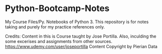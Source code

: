 # Python-Bootcamp-Notes
My Course Files/Py. Notebooks of Python 3. This repository is for notes taking and purely for my  practice references only.  

Credits: Content in this is Course taught by Jose Portilla. Also, inculding the some excerises and assignments from other sources. 
https://www.udemy.com/user/joseportilla
Content Copyright by Pierian Data
